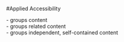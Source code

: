 #Applied Accessibility

<div> - groups content
<section> - groups related content
<article> - groups independent, self-contained content
